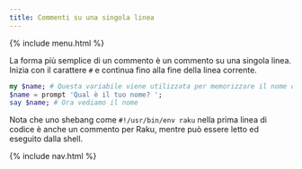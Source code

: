 ```yaml
---
title: Commenti su una singola linea
---
```


{% include menu.html %}

La forma più semplice di un commento è un commento su una singola linea. Inizia con il carattere `#` e continua fino alla fine della linea corrente.

```raku
my $name; # Questa variabile viene utilizzata per memorizzare il nome dell'utente
$name = prompt 'Qual è il tuo nome? ';
say $name; # Ora vediamo il nome
```

Nota che uno shebang come `#!/usr/bin/env raku` nella prima linea di codice è anche un commento per Raku, mentre può essere letto ed eseguito dalla shell.

{% include nav.html %}